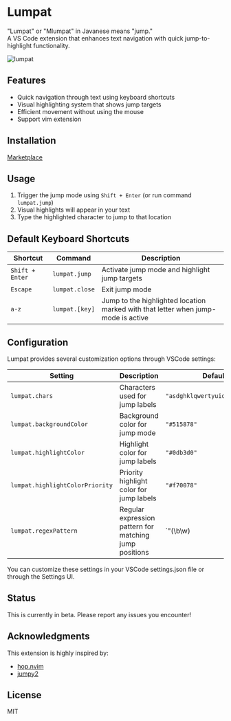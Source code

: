 # Lumpat

"Lumpat" or "Mlumpat" in Javanese means "jump."\
A VS Code extension that enhances text navigation with quick jump-to-highlight functionality.

![lumpat](https://github.com/user-attachments/assets/41543714-80be-43ef-87ef-903ab46bb109)

## Features

- Quick navigation through text using keyboard shortcuts
- Visual highlighting system that shows jump targets
- Efficient movement without using the mouse
- Support vim extension

## Installation

[Marketplace](https://marketplace.visualstudio.com/items?itemName=Joundy.lumpat)

## Usage

1. Trigger the jump mode using `Shift + Enter` (or run command `lumpat.jump`)
2. Visual highlights will appear in your text
3. Type the highlighted character to jump to that location

## Default Keyboard Shortcuts

| Shortcut | Command | Description |
|----------|---------|-------------|
| `Shift + Enter` | `lumpat.jump` | Activate jump mode and highlight jump targets |
| `Escape` | `lumpat.close` | Exit jump mode |
| `a-z` | `lumpat.[key]` | Jump to the highlighted location marked with that letter when jump-mode is active |

## Configuration

Lumpat provides several customization options through VSCode settings:

| Setting | Description | Default |
|---------|-------------|--------|
| `lumpat.chars` | Characters used for jump labels | `"asdghklqwertyuiopzxcvbnmfj"` |
| `lumpat.backgroundColor` | Background color for jump mode | `"#515878"` |
| `lumpat.highlightColor` | Highlight color for jump labels | `"#0db3d0"` |
| `lumpat.highlightColorPriority` | Priority highlight color for jump labels | `"#f70078"` |
| `lumpat.regexPattern` | Regular expression pattern for matching jump positions | `"(\b\w)|(\B(?=[A-Z]|[#_]\w))|\b$"` |

You can customize these settings in your VSCode settings.json file or through the Settings UI.

## Status

This is currently in beta. Please report any issues you encounter!

## Acknowledgments

This extension is highly inspired by:

- [hop.nvim](https://github.com/hadronized/hop.nvim)
- [jumpy2](https://github.com/DavidLGoldberg/jumpy2)

## License

MIT
